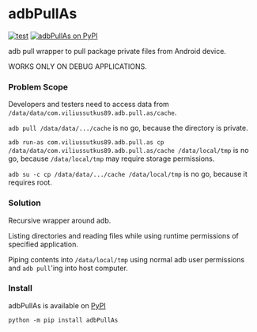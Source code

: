 # adbPullAs

[![test](https://github.com/ViliusSutkus89/adbPullAs/actions/workflows/test.yml/badge.svg)](https://github.com/ViliusSutkus89/adbPullAs/actions/workflows/test.yml)
[![adbPullAs on PyPI](https://badge.fury.io/py/adbPullAs.svg)](https://pypi.org/project/adbPullAs/)

adb pull wrapper to pull package private files from Android device.

WORKS ONLY ON DEBUG APPLICATIONS.

### Problem Scope

Developers and testers need to access data from `/data/data/com.viliussutkus89.adb.pull.as/cache`.

`adb pull /data/data/.../cache` is no go, because the directory is private.

`adb run-as com.viliussutkus89.adb.pull.as cp /data/data/com.viliussutkus89.adb.pull.as/cache /data/local/tmp` is no go, because `/data/local/tmp` may require storage permissions.

`adb su -c cp /data/data/.../cache /data/local/tmp` is no go, because it requires root.

### Solution

Recursive wrapper around adb.

Listing directories and reading files while using runtime permissions of specified application.

Piping contents into `/data/local/tmp` using normal adb user permissions and `adb pull`'ing into host computer.

### Install

adbPullAs is available on [PyPI](https://test.pypi.org/project/adbPullAs/)
```shell
python -m pip install adbPullAs
```
